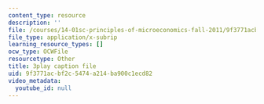 ```yaml
---
content_type: resource
description: ''
file: /courses/14-01sc-principles-of-microeconomics-fall-2011/9f3771acbf2c5474a214ba900c1ecd82_e3Bsb1mELcc.vtt
file_type: application/x-subrip
learning_resource_types: []
ocw_type: OCWFile
resourcetype: Other
title: 3play caption file
uid: 9f3771ac-bf2c-5474-a214-ba900c1ecd82
video_metadata:
  youtube_id: null
---
```

